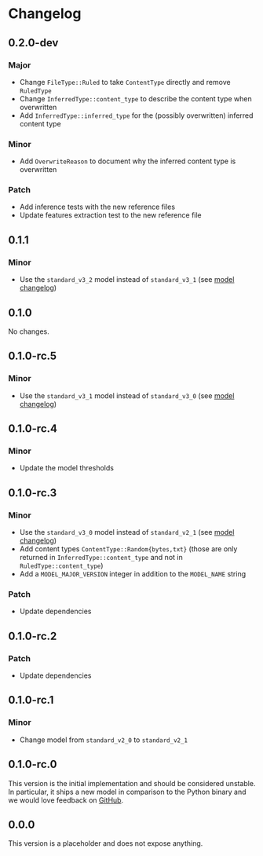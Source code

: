 # Changelog

## 0.2.0-dev

### Major

- Change `FileType::Ruled` to take `ContentType` directly and remove `RuledType`
- Change `InferredType::content_type` to describe the content type when overwritten
- Add `InferredType::inferred_type` for the (possibly overwritten) inferred content type

### Minor

- Add `OverwriteReason` to document why the inferred content type is overwritten

### Patch

- Add inference tests with the new reference files
- Update features extraction test to the new reference file

## 0.1.1

### Minor

- Use the `standard_v3_2` model instead of `standard_v3_1` (see [model changelog])

## 0.1.0

No changes.

## 0.1.0-rc.5

### Minor

- Use the `standard_v3_1` model instead of `standard_v3_0` (see [model changelog])

## 0.1.0-rc.4

### Minor

- Update the model thresholds

## 0.1.0-rc.3

### Minor

- Use the `standard_v3_0` model instead of `standard_v2_1` (see [model changelog])
- Add content types `ContentType::Random{bytes,txt}` (those are only returned in
  `InferredType::content_type` and not in `RuledType::content_type`)
- Add a `MODEL_MAJOR_VERSION` integer in addition to the `MODEL_NAME` string

### Patch

- Update dependencies

## 0.1.0-rc.2

### Patch

- Update dependencies

## 0.1.0-rc.1

### Minor

- Change model from `standard_v2_0` to `standard_v2_1`

## 0.1.0-rc.0

This version is the initial implementation and should be considered unstable. In particular, it
ships a new model in comparison to the Python binary and we would love feedback on
[GitHub](https://github.com/google/magika/issues).

## 0.0.0

This version is a placeholder and does not expose anything.

[model changelog]: https://github.com/google/magika/blob/main/assets/models/CHANGELOG.md
